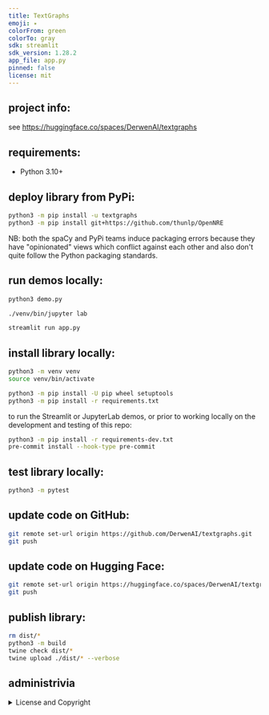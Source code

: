 ```yaml
---
title: TextGraphs
emoji: ✴
colorFrom: green
colorTo: gray
sdk: streamlit
sdk_version: 1.28.2
app_file: app.py
pinned: false
license: mit
---
```


## project info:

see <https://huggingface.co/spaces/DerwenAI/textgraphs>


## requirements:

  * Python 3.10+


## deploy library from PyPi:

```bash
python3 -m pip install -u textgraphs
python3 -m pip install git+https://github.com/thunlp/OpenNRE
```

NB: both the spaCy and PyPi teams induce packaging errors
because they have "opinionated" views which conflict against
each other and also don't quite follow the Python packaging
standards.


## run demos locally:

```bash
python3 demo.py
```

```bash
./venv/bin/jupyter lab
```

```bash
streamlit run app.py
```


## install library locally:

```bash
python3 -m venv venv
source venv/bin/activate

python3 -m pip install -U pip wheel setuptools
python3 -m pip install -r requirements.txt
```

to run the Streamlit or JupyterLab demos, or prior to working
locally on the development and testing of this repo:

```bash
python3 -m pip install -r requirements-dev.txt
pre-commit install --hook-type pre-commit
```

## test library locally:

```bash
python3 -m pytest
```


## update code on GitHub:

```bash
git remote set-url origin https://github.com/DerwenAI/textgraphs.git
git push
```


## update code on Hugging Face:

```bash
git remote set-url origin https://huggingface.co/spaces/DerwenAI/textgraphs
git push
```


## publish library:

```bash
rm dist/*
python3 -m build
twine check dist/*
twine upload ./dist/* --verbose
```


## administrivia

<details>
  <summary>License and Copyright</summary>

Source code for **TextGraphs** plus its logo, documentation, and
examples have an [MIT license](https://spdx.org/licenses/MIT.html)
which is succinct and simplifies use in commercial applications.

All materials herein are Copyright &copy; 2023 Derwen, Inc.
</details>
